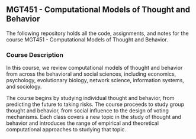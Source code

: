 ## MGT451 - Computational Models of Thought and Behavior 

The following repository holds all the code, assignments, and notes for the course MGT451 - Computational Models of Thought and Behavior.

### Course Description

In this course, we review computational models of thought and behavior from across the behavioral and social sciences, including economics, psychology, evolutionary biology, network science, information systems, and sociology. 

The course begins by studying individual thought and behavior, from predicting the future to taking risks. The course proceeds to study group thought and behavior, from social influence to the design of voting mechanisms. Each class covers a new topic in the study of thought and behavior and introduces the range of empirical and theoretical computational approaches to studying that topic.
